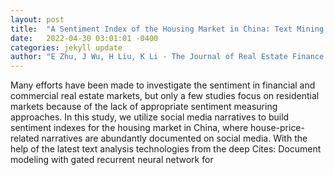 ```yaml
---
layout: post
title:  "A Sentiment Index of the Housing Market in China: Text Mining of Narratives on Social Media"
date:   2022-04-30 03:01:01 -0400
categories: jekyll update
author: "E Zhu, J Wu, H Liu, K Li - The Journal of Real Estate Finance and Economics, 2022"
---
```

Many efforts have been made to investigate the sentiment in financial and commercial real estate markets, but only a few studies focus on residential markets because of the lack of appropriate sentiment measuring approaches. In this study, we utilize social media narratives to build sentiment indexes for the housing market in China, where house-price-related narratives are abundantly documented on social media. With the help of the latest text analysis technologies from the deep Cites: Document modeling with gated recurrent neural network for